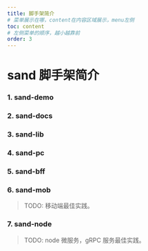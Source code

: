 ```yaml
---
title: 脚手架简介
# 菜单展示在哪，content在内容区域展示，menu左侧
toc: content
# 左侧菜单的顺序，越小越靠前
order: 3
---
```


# sand 脚手架简介

### 1. sand-demo

### 2. sand-docs

### 3. sand-lib

### 4. sand-pc

### 5. sand-bff

### 6. sand-mob

> TODO: 移动端最佳实践。

### 7. sand-node

> TODO: node 微服务，gRPC 服务最佳实践。

